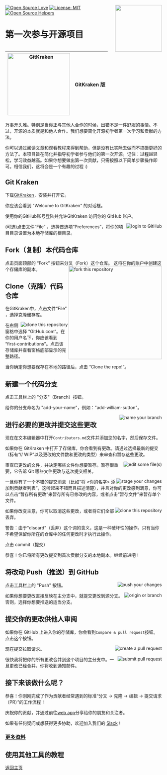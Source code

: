 [![Open Source Love](https://badges.frapsoft.com/os/v1/open-source.svg?v=103)](https://github.com/ellerbrock/open-source-badges/)
[<img align="right" width="150" src="https://firstcontributions.github.io/assets/gui-tool-tutorials/gitkraken-tutorial/join-slack-team.png">](https://join.slack.com/t/firstcontributors/shared_invite/zt-1hg51qkgm-Xc7HxhsiPYNN3ofX2_I8FA)
[![License: MIT](https://img.shields.io/badge/License-MIT-green.svg)](https://opensource.org/licenses/MIT)
[![Open Source Helpers](https://www.codetriage.com/roshanjossey/first-contributions/badges/users.svg)](https://www.codetriage.com/roshanjossey/first-contributions)

# 第一次参与开源项目

| <img alt="GitKraken" src="https://firstcontributions.github.io/assets/gui-tool-tutorials/gitkraken-tutorial/gk-icon.png" width="200"> | GitKraken 版 |
| ------------------------------------------------------------------------------------------------------------------------------------- | ----------- |

万事开头难。特别是当你正与其他人合作的时侯，出错不是一件舒服的事情。不过，开源的本质就是和他人合作。我们想要简化开源初学者第一次学习和贡献的方法。

你可以通过阅读文章和观看教程来得到帮助，但是没有比实际去做而不搞砸更好的方法了。本项目旨在简化并指导初学者参与他们的第一次开源。记住：过程越轻松，学习效益越高。如果你想要做出第一次贡献，只需按照以下简单步骤操作即可。相信我们，这将会是一个有趣的过程 :)

## Git Kraken

下载[GitKraken](https://www.gitkraken.com)，安装并打开它。

你应该会看到 "Welcome to GitKraken" 的对话框。

使用你的GitHub账号登陆并允许GitKraken 访问你的 GitHub 账户。

<img style="float: right;" src="https://firstcontributions.github.io/assets/gui-tool-tutorials/gitkraken-tutorial/gk-login.png" alt="login to GitHub" />

(可选)点击文件“File” ，选择首选项“Preferences”，将你的项目目录设置为本地存储库的根目录。

## Fork（复制）本代码仓库

点击页面顶部的 “Fork”  按钮来分叉（Fork）这个仓库。<img align="right" width="300" src="https://firstcontributions.github.io/assets/gui-tool-tutorials/gitkraken-tutorial/fork.png" alt="fork this repository" />
这将在你的账户中创建这个存储库的副本。

## Clone（克隆）代码仓库

在GitKraken中，点击文件“File” ，选择克隆储存库。

<img style="float: right;" src="https://firstcontributions.github.io/assets/gui-tool-tutorials/gitkraken-tutorial/gk-clone.png" alt="clone this repository" />

在右侧窗格中选择 ”GitHub.com“。在你的用户名下，你应该看到 “first-contributions”。点击该存储库并查看窗格底部显示的完整路径。

当你确定你想要保存在本地的路径后，点击 “Clone the repo!”。

## 新建一个代码分支

点击工具栏上的 "分支"（Branch）按钮。

给你的分支命名为 "add-your-name"，例如："add-william-sutton"。

<img style="float: right;" src="https://firstcontributions.github.io/assets/gui-tool-tutorials/gitkraken-tutorial/gk-branch.png" alt="name your branch" />

## 进行必要的更改并提交这些更改

现在在文本编辑器中打开`Contributors.md`文件并添加您的名字，然后保存文件。

如果你在 GitKraken 中打开了存储库，你会看到有更改。请通过选择最新的提交（标有“// WIP”以及更改的文件数和更改的类型）来审查和暂存这些更改。

<img style="float: right;" src="https://firstcontributions.github.io/assets/gui-tool-tutorials/gitkraken-tutorial/gk-edit.png" alt="edit some file(s)" />

审查已更改的文件，并决定哪些文件你想要暂存。暂存很重要，它告诉 Git 哪些文件更改与这次提交相关。

<img style="float: right;" src="https://firstcontributions.github.io/assets/gui-tool-tutorials/gitkraken-tutorial/gk-stage.png" alt="stage your changes" />

一旦你有了一个不错的提交消息（比如“将 <你的名字> 添加到贡献者列表”，这听起来不错而且描述清楚），并且对你的更改感到满意，你可以点击“暂存所有更改”来暂存所有已修改的内容，或者点击“暂存文件”来暂存单个文件。

<img style="float: right;" src="https://firstcontributions.github.io/assets/gui-tool-tutorials/gitkraken-tutorial/gk-commit.png" alt="clone this repository" />

如果你改变主意，你可以取消这些更改，或者将它们全部丢弃。

警告：由于"discard"（丢弃）这个词的含义，这是一种破坏性的操作。只有当你不希望保留你所在的仓库中的任何更改时才执行此操作。

点击 commit（提交）

恭喜！你已将所有更改提交到首次贡献分支的本地副本。继续前进吧！

## 将改动 Push（推送）到 GitHub

<img style="float: right;" src="https://firstcontributions.github.io/assets/gui-tool-tutorials/gitkraken-tutorial/gk-push.png" alt="push your changes" />

点击工具栏上的 "Push" 按钮。

<img style="float: right;" src="https://firstcontributions.github.io/assets/gui-tool-tutorials/gitkraken-tutorial/gk-origin.png" alt="origin or branch" />

如果你想要更改直接反映在主分支中，就提交更改到源分支。否则，选择你想要推送的适当分支。

## 提交你的更改供他人审阅

如果你在 GitHub 上进入你的存储库，你会看到`Compare & pull request`按钮。点击这个按钮。

<img style="float: right;" src="https://firstcontributions.github.io/assets/gui-tool-tutorials/gitkraken-tutorial/compare-and-pull.png" alt="create a pull request" />

现在提交拉取请求。

<img style="float: right;" src="https://firstcontributions.github.io/assets/gui-tool-tutorials/gitkraken-tutorial/submit-pull-request.png" alt="submit pull request" />

很快我将把你的所有更改合并到这个项目的主分支中。一旦更改已经合并，你将收到通知邮件。

## 接下来该做什么呢？

恭喜！你刚刚完成了作为贡献者经常遇到的标准“分叉 -> 克隆 -> 编辑 -> 提交请求（PR）”的工作流程！

庆祝你的贡献，并通过前往[web app](https://firstcontributions.github.io/#social-share)分享给你的朋友和关注者。

如果有任何疑问或想获得更多协助，欢迎加入我们的 [Slack](https://join.slack.com/t/firstcontributors/shared_invite/zt-1hg51qkgm-Xc7HxhsiPYNN3ofX2_I8FA)！

### [更多资料](../additional-material/git_workflow_scenarios/additional-material.md)

## 使用其他工具的教程

[返回主页](https://github.com/firstcontributions/first-contributions/blob/main/translations/README.zh-cn.md)

